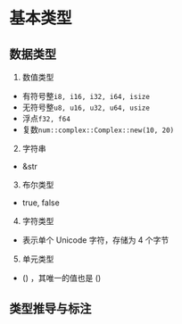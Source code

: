 # 基本类型

## 数据类型

1. 数值类型

- 有符号整`i8, i16, i32, i64, isize`
- 无符号整`u8, u16, u32, u64, usize`
- 浮点`f32, f64`
- 复数` num::complex::Complex::new(10, 20) `

2. 字符串

- &str

3. 布尔类型

- true, false

4. 字符类型
- 表示单个 Unicode 字符，存储为 4 个字节

5. 单元类型
- () ，其唯一的值也是 ()

## 类型推导与标注